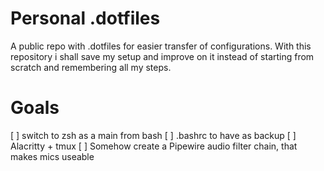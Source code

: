 # Personal .dotfiles
A public repo with .dotfiles for easier transfer of configurations.
With this repository i shall save my setup and improve on it instead of
starting from scratch and remembering all my steps.

# Goals
[ ] switch to zsh as a main from bash
[ ] .bashrc to have as backup
[ ] Alacritty + tmux
[ ] Somehow create a Pipewire audio filter chain, that makes mics useable
